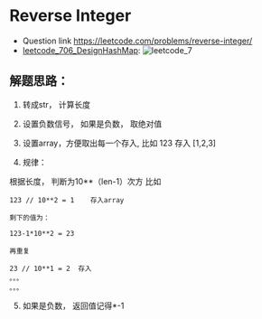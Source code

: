 # Reverse Integer
* Question link  https://leetcode.com/problems/reverse-integer/
* [leetcode_706_DesignHashMap](./leetcode_7_ReverseInteger.py):
![leetcode_7](https://user-images.githubusercontent.com/37071362/98667157-29ecf000-23a2-11eb-8186-d7311418306c.PNG)


## 解题思路：

1. 转成str， 计算长度
2. 设置负数信号， 如果是负数， 取绝对值

3. 设置array，方便取出每一个存入, 比如 123 存入 [1,2,3]

4. 规律： 

根据长度， 判断为10**（len-1）次方 比如

```  
123 // 10**2 = 1    存入array

剩下的值为：

123-1*10**2 = 23

再重复

23 // 10**1 = 2  存入
。。。
。。。
```

5. 如果是负数， 返回值记得*-1

